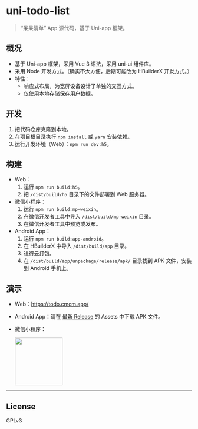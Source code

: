 # uni-todo-list

> “呆呆清单” App 源代码，基于 Uni-app 框架。

## 概况

* 基于 Uni-app 框架，采用 Vue 3 语法，采用 uni-ui 组件库。
* 采用 Node 开发方式。（确实不太方便，后期可能改为 HBuilderX 开发方式。）
* 特性：
	* 响应式布局，为宽屏设备设计了单独的交互方式。
	* 仅使用本地存储保存用户数据。

## 开发

1. 把代码仓库克隆到本地。
1. 在项目根目录执行 `npm install` 或 `yarn` 安装依赖。
1. 运行开发环境（Web）：`npm run dev:h5`。


## 构建

* Web：
	1. 运行 `npm run build:h5`。
	1. 把 `/dist/build/h5` 目录下的文件部署到 Web 服务器。
* 微信小程序：
	1. 运行 `npm run build:mp-weixin`。
	1. 在微信开发者工具中导入 `/dist/build/mp-weixin` 目录。
	1. 在微信开发者工具中预览或发布。
* Android App：
	1. 运行 `npm run build:app-android`。
	1. 在 HBuilderX 中导入 `/dist/build/app` 目录。
	1. 进行云打包。
	1. 在 `/dist/build/app/unpackage/release/apk/` 目录找到 APK 文件，安装到 Android 手机上。

## 演示

* Web：https://todo.cmcm.app/

* Android App：请在 [最新 Release](https://github.com/cssmagic/uni-todo-list/releases/latest) 的 Assets 中下载 APK 文件。

* 微信小程序：

	<img src="https://github.com/cssmagic/uni-todo-list/assets/1231359/16711a50-ab18-4cfe-993b-63132759c2f2" width="129" height="129">


***

## License

GPLv3
